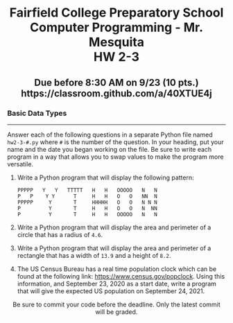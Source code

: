 <h1 align="center">
    Fairfield College Preparatory School<br>
    Computer Programming - Mr. Mesquita<br>
    HW 2-3
</h1>

<h2 align="center">
    Due before 8:30 AM on 9/23 (10 pts.)<br>
    https://classroom.github.com/a/40XTUE4j
</h2>

### Basic Data Types 
---

Answer each of the following questions in a separate Python file named `hw2-3-#.py` where `#` is the number of the question. In your heading, put your name and the date you began working on the file. Be sure to write each program in a way that allows you to swap values to make the program more versatile.


1. Write a Python program that will display the following pattern:
   ```
   PPPPP   Y   Y   TTTTT   H   H   OOOOO   N   N
   P   P    Y Y      T     H   H   O   O   NN  N
   PPPPP     Y       T     HHHHH   O   O   N N N
   P         Y       T     H   H   O   O   N  NN
   P         Y       T     H   H   OOOOO   N   N
   ```

2. Write a Python program that will display the area and perimeter of a circle that has a radius of `4.6`.

3. Write a Python program that will display the area and perimeter of a rectangle that has a width of `13.9` and a height of `8.2`.

4. The US Census Bureau has a real time population clock which can be found at the following link: https://www.census.gov/popclock. Using this information, and September 23, 2020 as a start date, write a program that will give the expected US population on September 24, 2021.


<p align="center">	Be sure to commit your code before the deadline. Only the latest commit will be graded.</p>
